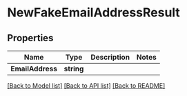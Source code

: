 # NewFakeEmailAddressResult

## Properties

Name | Type | Description | Notes
------------ | ------------- | ------------- | -------------
**EmailAddress** | **string** |  | 

[[Back to Model list]](../README#documentation-for-models) [[Back to API list]](../README#documentation-for-api-endpoints) [[Back to README]](../README)


